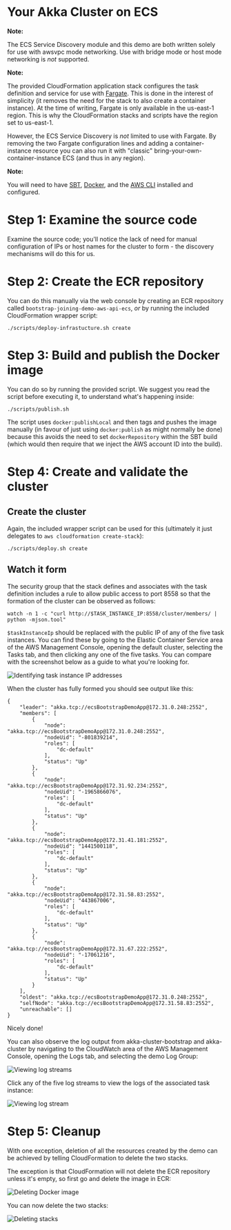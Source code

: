 # Your Akka Cluster on ECS

**Note:**

The ECS Service Discovery module and this demo are both written solely
for use with awsvpc mode networking. Use with bridge mode or host mode
networking is _not_ supported.

**Note:**

The provided CloudFormation application stack configures the task definition
and service for use with [Fargate](https://aws.amazon.com/fargate/). This is
done in the interest of simplicity (it removes the need for the stack to also
create a container instance). At the time of writing, Fargate is only available
in the us-east-1 region. This is why the CloudFormation stacks and scripts have
the region set to us-east-1.

However, the ECS Service Discovery is _not_ limited to use with Fargate. By
removing the two Fargate configuration lines and adding a container-instance
resource you can also run it with "classic" bring-your-own-container-instance
ECS (and thus in any region).

**Note:**

You will need to have [SBT](https://www.scala-sbt.org/),
[Docker](https://www.docker.com), and the [AWS CLI](https://aws.amazon.com/cli/)
installed and configured.


# Step 1: Examine the source code

Examine the source code; you'll notice the lack of need for manual
configuration of IPs or host names for the cluster to form - the discovery
mechanisms will do this for us.


# Step 2: Create the ECR repository

You can do this manually via the web console by creating an ECR repository
called `bootstrap-joining-demo-aws-api-ecs`, _or_ by running the included
CloudFormation wrapper script:

`./scripts/deploy-infrastucture.sh create`


# Step 3: Build and publish the Docker image

You can do so by running the provided script. We suggest you read the script
before executing it, to understand what's happening inside:

`./scripts/publish.sh`

The script uses `docker:publishLocal` and then tags and pushes the image
manually (in favour of just using `docker:publish` as might normally be done)
because this avoids the need to set `dockerRepository` within the SBT build
(which would then require that we inject the AWS account ID into the build).


# Step 4: Create and validate the cluster

## Create the cluster

Again, the included wrapper script can be used for this (ultimately it
just delegates to `aws cloudformation create-stack`):

`./scripts/deploy.sh create`


## Watch it form

The security group that the stack defines and associates with the task
definition includes a rule to allow public access to port 8558 so that the
formation of the cluster can be observed as follows:

`watch -n 1 -c "curl http://$TASK_INSTANCE_IP:8558/cluster/members/ | python
-mjson.tool"`

`$taskInstanceIp` should be replaced with the public IP of any of the five task
instances. You can find these by going to the Elastic Container Service area
of the AWS Management Console, opening the default cluster, selecting the Tasks
tab, and then clicking any one of the five tasks. You can compare with the
screenshot below as a guide to what you're looking for.

![Identifying task instance IP addresses](screenshots/identify-task-instance-ip-address.png)

When the cluster has fully formed you should see output like this:

```
{
    "leader": "akka.tcp://ecsBootstrapDemoApp@172.31.0.248:2552",
    "members": [
        {
            "node": "akka.tcp://ecsBootstrapDemoApp@172.31.0.248:2552",
            "nodeUid": "-801839214",
            "roles": [
                "dc-default"
            ],
            "status": "Up"
        },
        {
            "node": "akka.tcp://ecsBootstrapDemoApp@172.31.92.234:2552",
            "nodeUid": "-1965866076",
            "roles": [
                "dc-default"
            ],
            "status": "Up"
        },
        {
            "node": "akka.tcp://ecsBootstrapDemoApp@172.31.41.181:2552",
            "nodeUid": "1441500118",
            "roles": [
                "dc-default"
            ],
            "status": "Up"
        },
        {
            "node": "akka.tcp://ecsBootstrapDemoApp@172.31.58.83:2552",
            "nodeUid": "443867006",
            "roles": [
                "dc-default"
            ],
            "status": "Up"
        },
        {
            "node": "akka.tcp://ecsBootstrapDemoApp@172.31.67.222:2552",
            "nodeUid": "-17061216",
            "roles": [
                "dc-default"
            ],
            "status": "Up"
        }
    ],
    "oldest": "akka.tcp://ecsBootstrapDemoApp@172.31.0.248:2552",
    "selfNode": "akka.tcp://ecsBootstrapDemoApp@172.31.58.83:2552",
    "unreachable": []
}
```

Nicely done!

You can also observe the log output from akka-cluster-bootstrap and
akka-cluster by navigating to the CloudWatch area of the AWS Management
Console, opening the Logs tab, and selecting the demo Log Group:


![Viewing log streams](screenshots/view-log-streams.png)


Click any of the five log streams to view the logs of the associated task
instance:

![Viewing log stream](screenshots/view-log-stream.png)


# Step 5: Cleanup

With one exception, deletion of all the resources created by the demo can be
achieved by telling CloudFormation to delete the two stacks.

The exception is that CloudFormation will not delete the ECR repository unless
it's empty, so first go and delete the image in ECR:

![Deleting Docker image](screenshots/delete-docker-image.png)

You can now delete the two stacks:

![Deleting stacks](screenshots/delete-stack.png)
